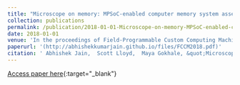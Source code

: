 ```yaml
---
title: "Microscope on memory: MPSoC-enabled computer memory system assessments"
collection: publications
permalink: /publication/2018-01-01-Microscope-on-memory-MPSoC-enabled-computer-memory-system-assessments
date: 2018-01-01
venue: 'In the proceedings of Field-Programmable Custom Computing Machines (FCCM), 2018 IEEE Annual International Symposium on'
paperurl: '(http://abhishekkumarjain.github.io/files/FCCM2018.pdf)'
citation: ' Abhishek Jain,  Scott Lloyd,  Maya Gokhale, &quot;Microscope on memory: MPSoC-enabled computer memory system assessments.&quot; In the proceedings of Field-Programmable Custom Computing Machines (FCCM), 2018 IEEE Annual International Symposium on, 2018.'
---
```

[Access paper here]((http://abhishekkumarjain.github.io/files/FCCM2018.pdf)){:target="_blank"}
